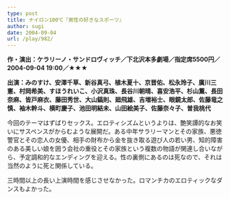 ```yaml
---
type: post
title: ナイロン100℃『男性の好きなスポーツ』
author: sugi
date: 2004-09-04
url: /play/982/
---
```

**作・演出：ケラリーノ・サンドロヴィッチ／下北沢本多劇場／指定席5500円／2004-09-04 19:00／★★★**

**出演：みのすけ、安澤千草、新谷真弓、植木夏十、京晋佑、松永玲子、廣川三憲、村岡希美、すほうれいこ、小沢真珠、長谷川朝晴、喜安浩平、杉山薫、長田奈麻、皆戸麻衣、藤田秀世、大山鎬則、廻飛雄、吉増裕士、眼鏡太郎、佐藤竜之慎、袖木幹斗、横町慶子、池田明結未、山田絵美子、佐藤奈々子、曽我桃代**

今回のテーマはずばりセックス。エロティシズムというよりは、艶笑譚的なお笑いにサスペンスがからむような展開だ。ある中年サラリーマンとその家族、悪徳警官とその恋人の女優、相手の財布から金を抜き取る遊び人の若い男、知的障害のある美しい娘を囲う会社の重役とその家族という複数の物語が関連し合いながら、予定調和的なエンディングを迎える。性の裏側にあるのは死なので、それは当然のように死と関係している。

三時間以上の長い上演時間を感じさせなかった。ロマンチカのエロティックなダンスもよかった。

